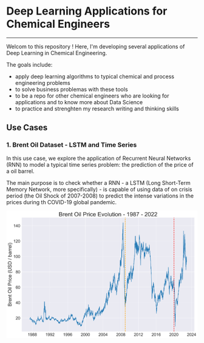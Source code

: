 # **Deep Learning Applications for Chemical Engineers**

---

Welcom to this repository ! Here, I'm developing several applications of Deep Learning in Chemical Engineering.

The goals include:

- apply deep learning algorithms to typical chemical and process engineering problems
- to solve business problemas with these tools
- to be a repo for other chemical engineers who are looking for applications and to know more about Data Science
- to practice and strenghten my research writing and thinking skills

## **Use Cases**

###  **1. Brent Oil Dataset - LSTM and Time Series**

In this use case, we explore the application of Recurrent Neural Networks (RNN) to model a typical time series problem: the prediction of the price of a oil barrel.

The main purpose is to check whether a RNN - a LSTM (Long Short-Term Memory Network, more specifically) - is capable of using data of on crisis period (the Oil Shock of 2007-2008) to predict the intense variations in the prices during th COVID-19 global pandemic.

<img src="./4_imgs/rnn_studies/eda_evolution2.png">
